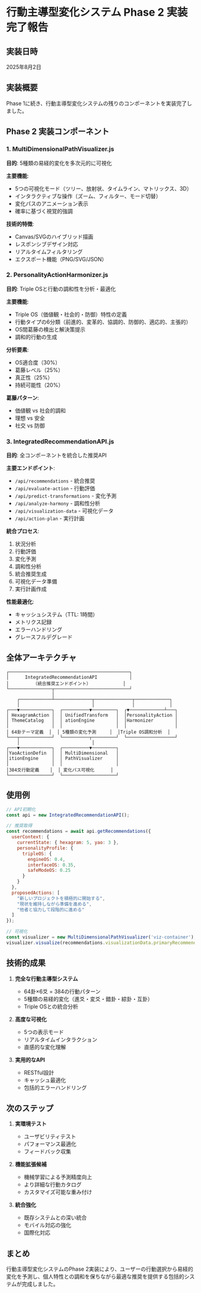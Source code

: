 # 行動主導型変化システム Phase 2 実装完了報告

## 実装日時
2025年8月2日

## 実装概要
Phase 1に続き、行動主導型変化システムの残りのコンポーネントを実装完了しました。

## Phase 2 実装コンポーネント

### 1. MultiDimensionalPathVisualizer.js
**目的**: 5種類の易経的変化を多次元的に可視化

**主要機能**:
- 5つの可視化モード（ツリー、放射状、タイムライン、マトリックス、3D）
- インタラクティブな操作（ズーム、フィルター、モード切替）
- 変化パスのアニメーション表示
- 確率に基づく視覚的強調

**技術的特徴**:
- Canvas/SVGのハイブリッド描画
- レスポンシブデザイン対応
- リアルタイムフィルタリング
- エクスポート機能（PNG/SVG/JSON）

### 2. PersonalityActionHarmonizer.js
**目的**: Triple OSと行動の調和性を分析・最適化

**主要機能**:
- Triple OS（価値観・社会的・防御）特性の定義
- 行動タイプの6分類（前進的、変革的、協調的、防御的、適応的、主張的）
- OS間葛藤の検出と解決策提示
- 調和的行動の生成

**分析要素**:
- OS適合度（30%）
- 葛藤レベル（25%）
- 真正性（25%）
- 持続可能性（20%）

**葛藤パターン**:
- 価値観 vs 社会的調和
- 理想 vs 安全
- 社交 vs 防御

### 3. IntegratedRecommendationAPI.js
**目的**: 全コンポーネントを統合した推奨API

**主要エンドポイント**:
- `/api/recommendations` - 統合推奨
- `/api/evaluate-action` - 行動評価
- `/api/predict-transformations` - 変化予測
- `/api/analyze-harmony` - 調和性分析
- `/api/visualization-data` - 可視化データ
- `/api/action-plan` - 実行計画

**統合プロセス**:
1. 状況分析
2. 行動評価
3. 変化予測
4. 調和性分析
5. 統合推奨生成
6. 可視化データ準備
7. 実行計画作成

**性能最適化**:
- キャッシュシステム（TTL: 1時間）
- メトリクス記録
- エラーハンドリング
- グレースフルデグレード

## 全体アーキテクチャ

```
┌─────────────────────────────────────────────┐
│      IntegratedRecommendationAPI            │
│         （統合推奨エンドポイント）            │
└────────────────┬────────────────────────────┘
                 │
    ┌────────────┴──────────────┬──────────────┬─────────────┐
    │                           │              │             │
┌───▼────────────┐  ┌──────────▼─────────┐  ┌▼─────────────┴───┐
│ HexagramAction │  │ UnifiedTransform   │  │PersonalityAction │
│ ThemeCatalog   │  │ ationEngine        │  │Harmonizer        │
│                │  │                    │  │                  │
│ 64卦テーマ定義  │  │ 5種類の変化予測     │  │Triple OS調和分析  │
└───┬────────────┘  └──────────┬─────────┘  └──────────────────┘
    │                           │
┌───▼────────────┐  ┌──────────▼─────────┐
│YaoActionDefin  │  │ MultiDimensional   │
│itionEngine     │  │ PathVisualizer     │
│                │  │                    │
│384爻行動定義    │  │ 変化パス可視化      │
└────────────────┘  └────────────────────┘
```

## 使用例

```javascript
// API初期化
const api = new IntegratedRecommendationAPI();

// 推奨取得
const recommendations = await api.getRecommendations({
  userContext: {
    currentState: { hexagram: 5, yao: 3 },
    personalityProfile: {
      tripleOS: {
        engineOS: 0.4,
        interfaceOS: 0.35,
        safeModeOS: 0.25
      }
    }
  },
  proposedActions: [
    "新しいプロジェクトを積極的に開始する",
    "現状を維持しながら準備を進める",
    "他者と協力して段階的に進める"
  ]
});

// 可視化
const visualizer = new MultiDimensionalPathVisualizer('viz-container');
visualizer.visualize(recommendations.visualizationData.primaryRecommendation);
```

## 技術的成果

1. **完全な行動主導型システム**
   - 64卦×6爻 = 384の行動パターン
   - 5種類の易経的変化（進爻・変爻・錯卦・綜卦・互卦）
   - Triple OSとの統合分析

2. **高度な可視化**
   - 5つの表示モード
   - リアルタイムインタラクション
   - 直感的な変化理解

3. **実用的なAPI**
   - RESTful設計
   - キャッシュ最適化
   - 包括的エラーハンドリング

## 次のステップ

1. **実環境テスト**
   - ユーザビリティテスト
   - パフォーマンス最適化
   - フィードバック収集

2. **機能拡張候補**
   - 機械学習による予測精度向上
   - より詳細な行動カタログ
   - カスタマイズ可能な重み付け

3. **統合強化**
   - 既存システムとの深い統合
   - モバイル対応の強化
   - 国際化対応

## まとめ
行動主導型変化システムのPhase 2実装により、ユーザーの行動選択から易経的変化を予測し、個人特性との調和を保ちながら最適な推奨を提供する包括的システムが完成しました。